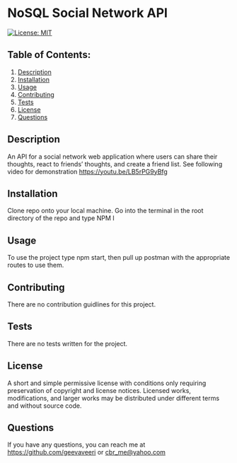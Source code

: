 # NoSQL Social Network API
  [![License: MIT](https://img.shields.io/badge/License-MIT-yellow.svg)](https://opensource.org/licenses/MIT)
  ## Table of Contents:
  1. [Description](#description) 
  2. [Installation](#Installation)
  3. [Usage](#Usage)  
  4. [Contributing](#Contributing)
  5. [Tests](#Tests)
  6. [License](#License)
  7. [Questions](#Questions)


## Description
An API for a social network web application where users can share their thoughts, react to friends’ thoughts, and create a friend list. See following video for demonstration
https://youtu.be/LB5rPG9yBfg
## Installation
Clone repo onto your local machine. Go into the terminal in the root directory of the repo and type NPM I

## Usage
To use the project type npm start, then pull up postman with the appropriate routes to use them.

## Contributing
There are no contribution guidlines for this project.

## Tests
There are no tests written for the project.

## License
A short and simple permissive license with conditions only requiring preservation of copyright and license notices. Licensed works, modifications, and larger works may be distributed under different terms and without source code.

## Questions
If you have any questions, you can reach me at https://github.com/geevaveeri or cbr_me@yahoo.com
